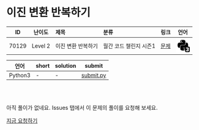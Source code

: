 # 이진 변환 반복하기

| ID | 난이도 | 제목 | 분류 | 링크 | 언어 |
| -- | ---- | :-- | :-- | --- | --- |
| 70129 | Level 2 | 이진 변환 반복하기 | 월간 코드 챌린지 시즌1 | [문제](https://programmers.co.kr/learn/courses/30/lessons/70129) | [![python3](/assets/python3.svg)](submit.py) |

| 언어 | short | solution | submit |
| --- | ----- | -------- | ------ |
| Python3 | - | - | [submit.py](submit.py) |

<br>
<br>

아직 풀이가 없네요. Issues 탭에서 이 문제의 풀이를 요청해 보세요.

[지금 요청하기](https://github.com/yuneg11/Programmers-Solutions/issues/new?body=%2270129%3A+%EC%9D%B4%EC%A7%84+%EB%B3%80%ED%99%98+%EB%B0%98%EB%B3%B5%ED%95%98%EA%B8%B0%22+%EB%AC%B8%EC%A0%9C%EC%97%90+%EB%8C%80%ED%95%9C+%ED%92%80%EC%9D%B4%EB%A5%BC+%EC%9E%91%EC%84%B1%ED%95%B4+%EC%A3%BC%EC%84%B8%EC%9A%94%21%0A%ED%8A%B9%ED%9E%88+%EB%8B%A4%EC%9D%8C+%EB%82%B4%EC%9A%A9%EC%97%90+%EB%8C%80%ED%95%B4+%EC%84%A4%EB%AA%85%ED%95%B4+%EC%A3%BC%EC%84%B8%EC%9A%94.%0A+-+&title=%5B%ED%92%80%EC%9D%B4%EC%9A%94%EC%B2%AD%5D+70129+-+%EC%9D%B4%EC%A7%84+%EB%B3%80%ED%99%98+%EB%B0%98%EB%B3%B5%ED%95%98%EA%B8%B0&labels=Request)
